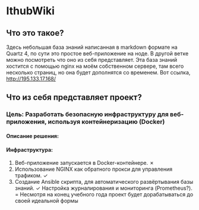 # IthubWiki
## Что это такое?
Здесь небольшая база знаний написанная в markdown формате на Quartz 4, по сути это простое веб-приложение на ноде. В другой ветке можно посмотреть что оно из себя представляет. Эта база знаний хостится с помощью nginx на моём собственном сервере, там всего несколько страниц, но она будет дополнятся со временем. Вот ссылка, http://195.133.17.168/ 
## Что из себя представляет проект?
### Цель: Разработать безопасную инфраструктуру для веб-приложения, используя контейнеризацию (Docker)
#### Описание решения:
#### Инфраструктура:
1. Веб-приложение запускается в Docker-контейнере. ✗
2. Использование NGINX как обратного прокси для управления трафиком. ✓
3. Создание Ansible скрипта, для автоматического развёртывания базы знаний. ✓
Настройка журналирования и мониторинга (Prometheus?). =
Несмотря на конец учебного года проект будет дорабатываться до своей идеальной формы
